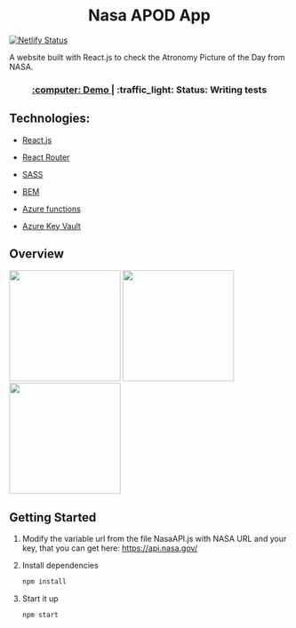 <h1 align="center"> Nasa APOD App</h1>

[![Netlify Status](https://api.netlify.com/api/v1/badges/e0b48c89-05f3-4136-87f7-20e07e8d999b/deploy-status)](https://app.netlify.com/sites/day-apod/deploys)

A website built with React.js to check the Atronomy Picture of the Day from NASA.

<div align="center">
  <h3>
    <a href="https://day-apod.netlify.app/">
      :computer: Demo
    </a>
    <span>|</span>
    :traffic_light: Status: Writing tests 
  </h3>
</div>

<h2> Technologies:</h2>

- [React.js](https://reactjs.org/)

- [React Router](https://reactrouter.com/)

- [SASS](https://sass-lang.com/)

- [BEM](http://getbem.com/)

- [Azure functions](https://azure.microsoft.com/en-us/services/functions/)

- [Azure Key Vault](https://azure.microsoft.com/en-us/services/key-vault/)

<h2> Overview </h2>

<img src="https://user-images.githubusercontent.com/16024923/99330000-3f5c9100-285e-11eb-9045-7e9c696fea2a.png" width="200">

<img src="https://user-images.githubusercontent.com/16024923/99330281-58fdd880-285e-11eb-8bb5-82e8408b1d3e.png" width="200">

<img src="https://user-images.githubusercontent.com/16024923/99330556-6ca93f00-285e-11eb-81c7-f2bc8321cbb1.png" width="200">

<h2> Getting Started</h2>

1. Modify the variable url from the file NasaAPI.js with NASA URL and your key, that you can get here: https://api.nasa.gov/

2. Install dependencies

   ```bash
   npm install
   ```

3. Start it up

   ```bash
   npm start
   ```
